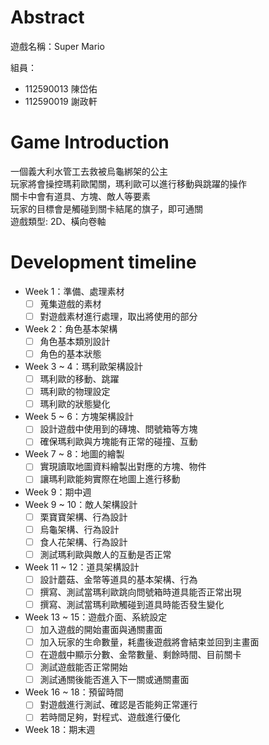 # Abstract

遊戲名稱：Super Mario

組員：

- 112590013 陳岱佑
- 112590019 謝政軒

# Game Introduction

一個義大利水管工去救被烏龜綁架的公主
<br>
玩家將會操控瑪莉歐闖關，瑪利歐可以進行移動與跳躍的操作
<br>
關卡中會有道具、方塊、敵人等要素
<br>
玩家的目標會是觸碰到關卡結尾的旗子，即可通關
<br>
遊戲類型: 2D、橫向卷軸

# Development timeline
- Week 1：準備、處理素材
  - [ ] 蒐集遊戲的素材
  - [ ] 對遊戲素材進行處理，取出將使用的部分
- Week 2：角色基本架構
  - [ ] 角色基本類別設計
  - [ ] 角色的基本狀態
- Week 3 ~ 4：瑪利歐架構設計
  - [ ] 瑪利歐的移動、跳躍
  - [ ] 瑪利歐的物理設定
  - [ ] 瑪利歐的狀態變化
- Week 5 ~ 6：方塊架構設計
  - [ ] 設計遊戲中使用到的磚塊、問號箱等方塊
  - [ ] 確保瑪利歐與方塊能有正常的碰撞、互動
- Week 7 ~ 8：地圖的繪製
  - [ ] 實現讀取地圖資料繪製出對應的方塊、物件
  - [ ] 讓瑪利歐能夠實際在地圖上進行移動
- Week 9：期中週
- Week 9 ~ 10：敵人架構設計
  - [ ] 栗寶寶架構、行為設計
  - [ ] 烏龜架構、行為設計
  - [ ] 食人花架構、行為設計
  - [ ] 測試瑪利歐與敵人的互動是否正常
- Week 11 ~ 12：道具架構設計
  - [ ] 設計蘑菇、金幣等道具的基本架構、行為
  - [ ] 撰寫、測試當瑪利歐跳向問號箱時道具能否正常出現
  - [ ] 撰寫、測試當瑪利歐觸碰到道具時能否發生變化
- Week 13 ~ 15：遊戲介面、系統設定
  - [ ] 加入遊戲的開始畫面與通關畫面
  - [ ] 加入玩家的生命數量，耗盡後遊戲將會結束並回到主畫面
  - [ ] 在遊戲中顯示分數、金幣數量、剩餘時間、目前關卡
  - [ ] 測試遊戲能否正常開始
  - [ ] 測試通關後能否進入下一關或通關畫面
- Week 16 ~ 18：預留時間
  - [ ] 對遊戲進行測試、確認是否能夠正常運行
  - [ ] 若時間足夠，對程式、遊戲進行優化
- Week 18：期末週